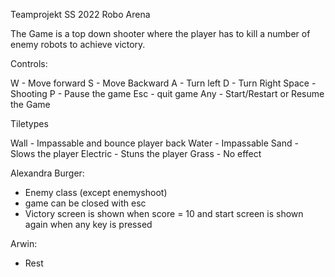 Teamprojekt SS 2022
Robo Arena

The Game is a top down shooter where the player has to kill a number of enemy robots to achieve victory.

Controls:

W - Move forward
S - Move Backward
A - Turn left
D - Turn Right
Space - Shooting
P - Pause the game
Esc - quit game
Any - Start/Restart or Resume the Game


Tiletypes

Wall - Impassable and bounce player back
Water - Impassable
Sand - Slows the player
Electric - Stuns the player
Grass - No effect 


Alexandra Burger:
- Enemy class (except enemyshoot)
- game can be closed with esc
- Victory screen is shown when score = 10 and start screen is shown again when any key is pressed

Arwin:
- Rest

